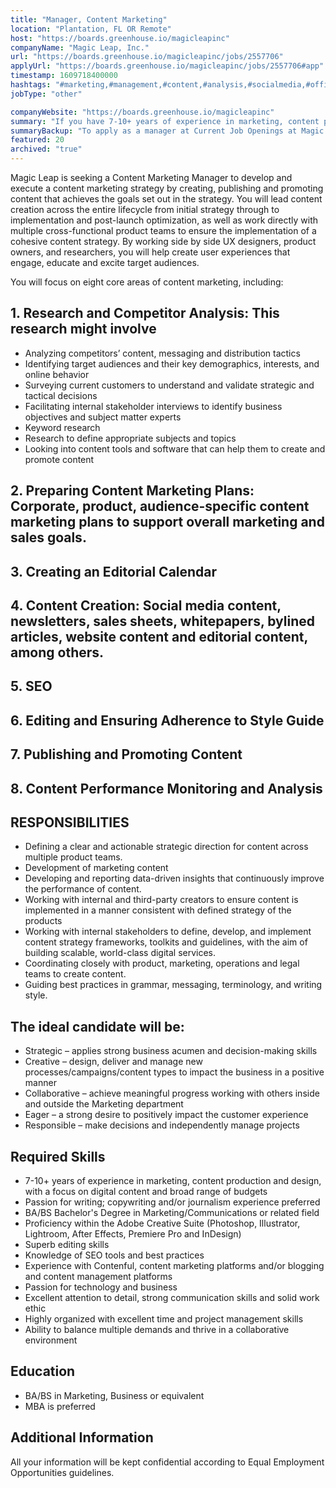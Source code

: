 ```yaml
---
title: "Manager, Content Marketing"
location: "Plantation, FL OR Remote"
host: "https://boards.greenhouse.io/magicleapinc"
companyName: "Magic Leap, Inc."
url: "https://boards.greenhouse.io/magicleapinc/jobs/2557706"
applyUrl: "https://boards.greenhouse.io/magicleapinc/jobs/2557706#app"
timestamp: 1609718400000
hashtags: "#marketing,#management,#content,#analysis,#socialmedia,#office,#operations,#photoshop"
jobType: "other"

companyWebsite: "https://boards.greenhouse.io/magicleapinc"
summary: "If you have 7-10+ years of experience in marketing, content production and design, with a focus on digital content and broad range of budgets, Magic Leap, Inc. is looking for someone with your knowledge."
summaryBackup: "To apply as a manager at Current Job Openings at Magic Leap, Inc., you preferably need to have some knowledge of: #marketing, #management, #ui/ux."
featured: 20
archived: "true"
---
```


Magic Leap is seeking a Content Marketing Manager to develop and execute a content marketing strategy by creating, publishing and promoting content that achieves the goals set out in the strategy. You will lead content creation across the entire lifecycle from initial strategy through to implementation and post-launch optimization, as well as work directly with multiple cross-functional product teams to ensure the implementation of a cohesive content strategy. By working side by side UX designers, product owners, and researchers, you will help create user experiences that engage, educate and excite target audiences.

You will focus on eight core areas of content marketing, including:

## 1\. Research and Competitor Analysis: This research might involve

*   Analyzing competitors’ content, messaging and distribution tactics
*   Identifying target audiences and their key demographics, interests, and online behavior
*   Surveying current customers to understand and validate strategic and tactical decisions 
*   Facilitating internal stakeholder interviews to identify business objectives and subject matter experts
*   Keyword research
*   Research to define appropriate subjects and topics
*   Looking into content tools and software that can help them to create and promote content

## 2\. Preparing Content Marketing Plans: Corporate, product, audience-specific content marketing plans to support overall marketing and sales goals. 

## 3\. Creating an Editorial Calendar

## 4\. Content Creation: Social media content, newsletters, sales sheets, whitepapers, bylined articles, website content and editorial content, among others.

## 5\. SEO

## 6\. Editing and Ensuring Adherence to Style Guide

## 7\. Publishing and Promoting Content

## 8\. Content Performance Monitoring and Analysis

## RESPONSIBILITIES

*   Defining a clear and actionable strategic direction for content across multiple product teams.
*   Development of marketing content
*   Developing and reporting data-driven insights that continuously improve the performance of content.
*   Working with internal and third-party creators to ensure content is implemented in a manner consistent with defined strategy of the products
*   Working with internal stakeholders to define, develop, and implement content strategy frameworks, toolkits and guidelines, with the aim of building scalable, world-class digital services.
*   Coordinating closely with product, marketing, operations and legal teams to create content.
*   Guiding best practices in grammar, messaging, terminology, and writing style.

## The ideal candidate will be:

*   Strategic – applies strong business acumen and decision-making skills
*   Creative – design, deliver and manage new processes/campaigns/content types to impact the business in a positive manner
*   Collaborative – achieve meaningful progress working with others inside and outside the Marketing department
*   Eager – a strong desire to positively impact the customer experience
*   Responsible – make decisions and independently manage projects

## Required Skills

*   7-10+ years of experience in marketing, content production and design, with a focus on digital content and broad range of budgets
*   Passion for writing; copywriting and/or journalism experience preferred
*   BA/BS Bachelor's Degree in Marketing/Communications or related field
*   Proficiency within the Adobe Creative Suite (Photoshop, Illustrator, Lightroom, After Effects, Premiere Pro and InDesign)
*    Superb editing skills
*   Knowledge of SEO tools and best practices
*   Experience with Contenful, content marketing platforms and/or blogging and content management platforms
*   Passion for technology and business
*   Excellent attention to detail, strong communication skills and solid work ethic
*   Highly organized with excellent time and project management skills
*   Ability to balance multiple demands and thrive in a collaborative environment 

## Education

*   BA/BS in Marketing, Business or equivalent
*   MBA is preferred

## Additional Information

All your information will be kept confidential according to Equal Employment Opportunities guidelines.
